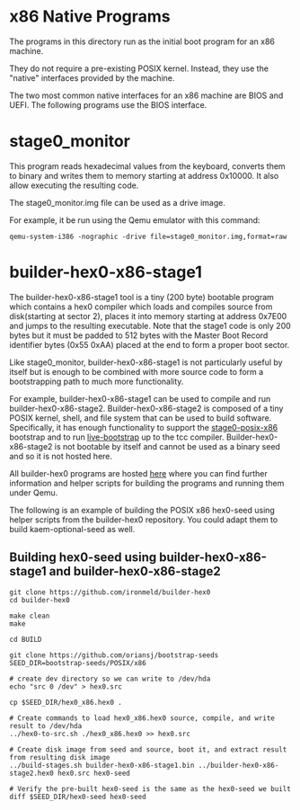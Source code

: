 # x86 Native Programs

The programs in this directory run as the initial boot program for an x86 machine.

They do not require a pre-existing POSIX kernel. Instead, they use the "native" interfaces provided by the machine.

The two most common native interfaces for an x86 machine are BIOS and UEFI. The following programs use the BIOS interface.


# stage0\_monitor

This program reads hexadecimal values from the keyboard, converts them to binary and writes them to memory starting at address 0x10000. It also allow executing the resulting code.

The stage0\_monitor.img file can be used as a drive image.

For example, it be run using the Qemu emulator with this command:

```
qemu-system-i386 -nographic -drive file=stage0_monitor.img,format=raw
```


# builder-hex0-x86-stage1

The builder-hex0-x86-stage1 tool is a tiny (200 byte) bootable program which contains a hex0 compiler which loads and compiles source from disk(starting at sector 2), places it into memory starting at address 0x7E00 and jumps to the resulting executable. Note that the stage1 code is only 200 bytes but it must be padded to 512 bytes with the Master Boot Record identifier bytes (0x55 0xAA) placed at the end to form a proper boot sector.

Like stage0\_monitor, builder-hex0-x86-stage1 is not particularly useful by itself but is enough to be combined with more source code to form a bootstrapping path to much more functionality.

For example, builder-hex0-x86-stage1 can be used to compile and run builder-hex0-x86-stage2. Builder-hex0-x86-stage2 is composed of a tiny POSIX kernel, shell, and file system that can be used to build software. Specifically, it has enough functionality to support the [stage0-posix-x86](https://github.com/oriansj/stage0-posix-x86) bootstrap and to run [live-bootstrap](https://github.com/fosslinux/live-bootstrap) up to the tcc compiler. Builder-hex0-x86-stage2 is not bootable by itself and cannot be used as a binary seed and so it is not hosted here.

All builder-hex0 programs are hosted [here](https://github.com/ironmeld/builder-hex0) where you can find further information and helper scripts for building the programs and running them under Qemu.  

The following is an example of building the POSIX x86 hex0-seed using helper scripts from the builder-hex0 repository. You could adapt them to build kaem-optional-seed as well.


## Building hex0-seed using builder-hex0-x86-stage1 and builder-hex0-x86-stage2

```
git clone https://github.com/ironmeld/builder-hex0
cd builder-hex0

make clean
make

cd BUILD

git clone https://github.com/oriansj/bootstrap-seeds
SEED_DIR=bootstrap-seeds/POSIX/x86

# create dev directory so we can write to /dev/hda
echo "src 0 /dev" > hex0.src

cp $SEED_DIR/hex0_x86.hex0 .

# Create commands to load hex0_x86.hex0 source, compile, and write result to /dev/hda
../hex0-to-src.sh ./hex0_x86.hex0 >> hex0.src

# Create disk image from seed and source, boot it, and extract result from resulting disk image
../build-stages.sh builder-hex0-x86-stage1.bin ../builder-hex0-x86-stage2.hex0 hex0.src hex0-seed

# Verify the pre-built hex0-seed is the same as the hex0-seed we built
diff $SEED_DIR/hex0-seed hex0-seed
```
